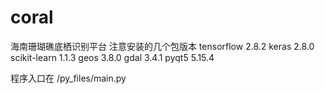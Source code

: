 # coral
海南珊瑚礁底栖识别平台
注意安装的几个包版本
tensorflow 2.8.2
keras 2.8.0
scikit-learn 1.1.3
geos 3.8.0
gdal 3.4.1
pyqt5 5.15.4

程序入口在 /py_files/main.py
